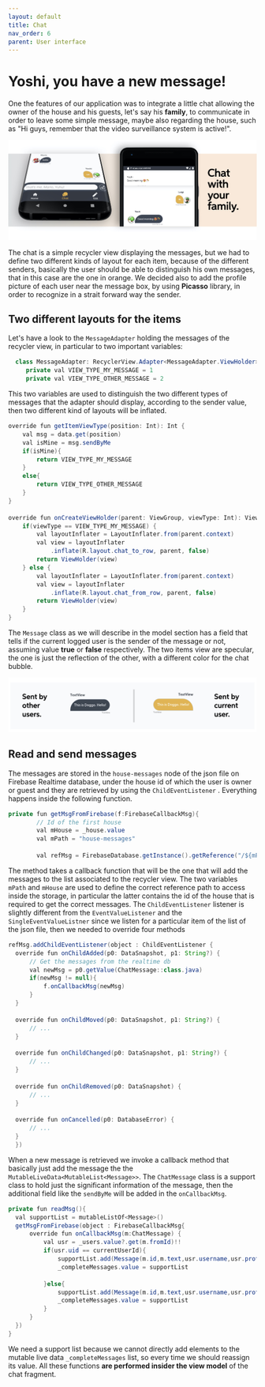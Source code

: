 ```yaml
---
layout: default
title: Chat
nav_order: 6
parent: User interface
---
```

#  Yoshi, you have a new message!

One the features of our application was to integrate a little chat allowing the owner of the house and his guests, let's say his **family**, to communicate in order to leave some simple message, maybe also regarding the house, such as "Hi guys, remember that the video surveillance system is active!".

![Chat](../images/chat.jpeg)

The chat is a simple recycler view displaying the messages, but we had to define two different kinds of layout for each item, because of the different senders, basically the user should be able to distinguish his own messages, that in this case are the one in orange. We decided also to add the profile picture of each user near the message box, by using **Picasso** library, in order to recognize in a strait forward way the sender.

## Two different layouts for the items
Let's have a look to the ```MessageAdapter``` holding the messages of the recycler view, in particular to two important variables:
```java
  class MessageAdapter: RecyclerView.Adapter<MessageAdapter.ViewHolder>() {
     private val VIEW_TYPE_MY_MESSAGE = 1
     private val VIEW_TYPE_OTHER_MESSAGE = 2
```

This two variables are used to distinguish the two different types of messages that the adapter should display, according to the sender value, then two different kind of layouts will be inflated.

```java
override fun getItemViewType(position: Int): Int {
    val msg = data.get(position)
    val isMine = msg.sendByMe
    if(isMine){
        return VIEW_TYPE_MY_MESSAGE
    }
    else{
        return VIEW_TYPE_OTHER_MESSAGE
    }
}

override fun onCreateViewHolder(parent: ViewGroup, viewType: Int): ViewHolder {
    if(viewType == VIEW_TYPE_MY_MESSAGE) {
        val layoutInflater = LayoutInflater.from(parent.context)
        val view = layoutInflater
            .inflate(R.layout.chat_to_row, parent, false)
        return ViewHolder(view)
    } else {
        val layoutInflater = LayoutInflater.from(parent.context)
        val view = layoutInflater
            .inflate(R.layout.chat_from_row, parent, false)
        return ViewHolder(view)
    }
}
```

The ```Message``` class as we will describe in the model section has a field that tells if the current logged user is the sender of the message or not, assuming value **true** or **false** respectively. The two items view are specular, the one is just the reflection of the other, with a different color for the chat bubble.

![Items](../images/items.jpeg)

## Read and send messages

The messages are stored in the ```house-messages``` node of the json file on Firebase Realtime database, under the house id of which the user is owner or guest and they are retrieved by using the ```ChildEventListener``` . Everything happens inside the following function.
```java
private fun getMsgFromFirebase(f:FirebaseCallbackMsg){
        // Id of the first house
        val mHouse = _house.value
        val mPath = "house-messages"

        val refMsg = FirebaseDatabase.getInstance().getReference("/${mPath}/${mHouse}/")
```
The method takes a callback function that will be the one that will add the messages to the list associated to the recycler view. The two variables ```mPath``` and ```mHouse``` are used to define the correct reference path to access inside the storage, in particular the latter contains the id of the house that is required to get the correct messages. The ```ChildEventListener``` listener is slightly different from the ```EventValueListener``` and the ```SingleEventValueListner``` since we listen for a particular item of the list of the json file, then we needed to override four methods

```java
refMsg.addChildEventListener(object : ChildEventListener {
  override fun onChildAdded(p0: DataSnapshot, p1: String?) {
      // Get the messages from the realtime db
      val newMsg = p0.getValue(ChatMessage::class.java)
      if(newMsg != null){
          f.onCallbackMsg(newMsg)
      }
  }

  override fun onChildMoved(p0: DataSnapshot, p1: String?) {
      // ...
  }

  override fun onChildChanged(p0: DataSnapshot, p1: String?) {
      // ...
  }

  override fun onChildRemoved(p0: DataSnapshot) {
      // ...
  }

  override fun onCancelled(p0: DatabaseError) {
      // ...
  }
  })
```

When a new message is retrieved we invoke a callback method that basically just add the message the the ```MutableLiveData<MutableList<Message>>```. The ```ChatMessage``` class is a support class to hold just the significant information of the message, then the additional field like the ```sendByMe``` will be added in the ```onCallbackMsg```.

```java
private fun readMsg(){
  val supportList = mutableListOf<Message>()
  getMsgFromFirebase(object : FirebaseCallbackMsg{
      override fun onCallbackMsg(m:ChatMessage) {
          val usr = _users.value?.get(m.fromId)!!
          if(usr.uid == currentUserId){
              supportList.add(Message(m.id,m.text,usr.username,usr.profileImageUrl,true, m.timestamp))
              _completeMessages.value = supportList

          }else{
              supportList.add(Message(m.id,m.text,usr.username,usr.profileImageUrl,false, m.timestamp))
              _completeMessages.value = supportList
          }
      }
  })
}
```

We need a support list because we cannot directly add elements to the mutable live data ```_completeMessages``` list, so every time we should reassign its value. All these functions **are performed insider the view model** of the chat fragment.
